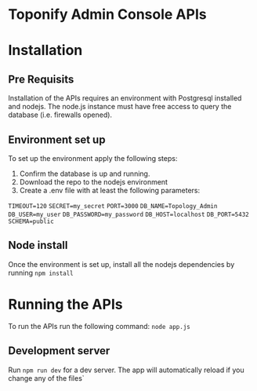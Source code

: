Toponify Admin Console APIs
======================

# Installation
## Pre Requisits
Installation of the APIs requires an environment with Postgresql installed and nodejs. The node.js instance must have free access to query the database (i.e. firewalls opened).

## Environment set up
To set up the environment apply the following steps:
1. Confirm the database is up and running.
2. Download the repo to the nodejs environment 
3. Create a .env file with at least the following parameters:

`TIMEOUT=120`
`SECRET=my_secret`
`PORT=3000`
`DB_NAME=Topology_Admin`
`DB_USER=my_user`
`DB_PASSWORD=my_password`
`DB_HOST=localhost`
`DB_PORT=5432`
`SCHEMA=public`

## Node install
Once the environment is set up, install all the nodejs dependencies by running
`npm install`

# Running the APIs
To run the APIs run the following command:
`node app.js`

## Development server
Run `npm run dev` for a dev server. The app will automatically reload if you change any of the files`
